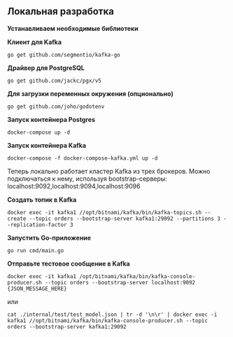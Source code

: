 ## Локальная разработка

**Устанавливаем необходимые библиотеки**

**Клиент для Kafka**

`go get github.com/segmentio/kafka-go`

**Драйвер для PostgreSQL**

`go get github.com/jackc/pgx/v5`

**Для загрузки переменных окружения (опционально)**

`go get github.com/joho/godotenv`

**Запуск контейнера Postgres**

`docker-compose up -d`

**Запуск контейнера Kafka**

`docker-compose -f docker-compose-kafka.yml up -d`

Теперь локально работает кластер Kafka из трех брокеров. Можно подключаться к нему, используя bootstrap-серверы: localhost:9092,localhost:9094,localhost:9096

**Создать топик в Kafka**

`docker exec -it kafka1 //opt/bitnami/kafka/bin/kafka-topics.sh --create --topic orders --bootstrap-server kafka1:29092 --partitions 3 --replication-factor 3`

**Запустить Go-приложение**

`go run cmd/main.go`

**Отправьте тестовое сообщение в Kafka**

`docker exec -it kafka1 /opt/bitnami/kafka/bin/kafka-console-producer.sh --topic orders --bootstrap-server localhost:9092 {JSON_MESSAGE_HERE}`

или

`cat ./internal/test/test_model.json | tr -d '\n\r' | docker exec -i kafka1 //opt/bitnami/kafka/bin/kafka-console-producer.sh --topic orders --bootstrap-server kafka1:29092`
